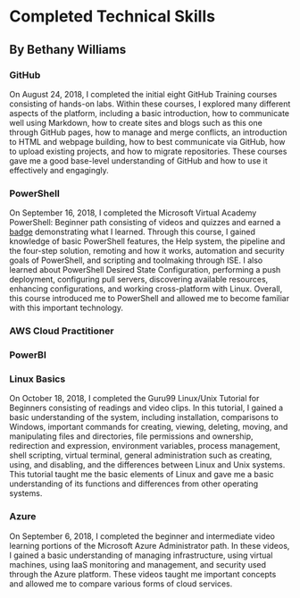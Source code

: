 # Completed Technical Skills
## By Bethany Williams

### GitHub
On August 24, 2018, I completed the initial eight GitHub Training courses consisting of hands-on labs. Within these courses, I explored many different aspects of the platform, including a basic introduction, how to communicate well using Markdown, how to create sites and blogs such as this one through GitHub pages, how to manage and merge conflicts, an introduction to HTML and webpage building, how to best communicate via GitHub, how to upload existing projects, and how to migrate repositories. These courses gave me a good base-level understanding of GitHub and how to use it effectively and engagingly. 

### PowerShell
On September 16, 2018, I completed the Microsoft Virtual Academy PowerShell: Beginner path consisting of videos and quizzes and earned a [badge](https://mva.microsoft.com/RewardEvidence.aspx/?key=haaNjgCPWTj_pmyGijh6Zw2) demonstrating what I learned. Through this course, I gained knowledge of basic PowerShell features, the Help system, the pipeline and the four-step solution, remoting and how it works, automation and security goals of PowerShell, and scripting and toolmaking through ISE. I also learned about PowerShell Desired State Configuration, performing a push deployment, configuring pull servers, discovering available resources, enhancing configurations, and working cross-platform with Linux. Overall, this course introduced me to PowerShell and allowed me to become familiar with this important technology. 

### AWS Cloud Practitioner

### PowerBI

### Linux Basics
On October 18, 2018, I completed the Guru99 Linux/Unix Tutorial for Beginners consisting of readings and video clips. In this tutorial, I gained a basic understanding of the system, including installation, comparisons to Windows, important commands for creating, viewing, deleting, moving, and manipulating files and directories, file permissions and ownership, redirection and expression, environment variables, process management, shell scripting, virtual terminal, general administration such as creating, using, and disabling, and the differences between Linux and Unix systems. This tutorial taught me the basic elements of Linux and gave me a basic understanding of its functions and differences from other operating systems. 

### Azure
On September 6, 2018, I completed the beginner and intermediate video learning portions of the Microsoft Azure Administrator path. In these videos, I gained a basic understanding of managing infrastructure, using virtual machines, using IaaS monitoring and management, and security used through the Azure platform. These videos taught me important concepts and allowed me to compare various forms of cloud services. 

